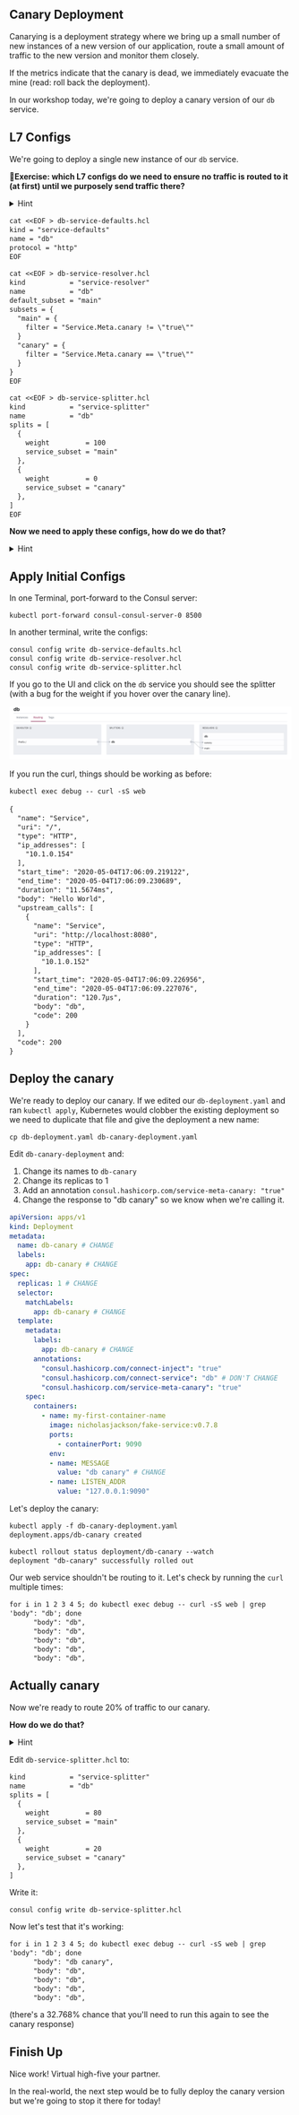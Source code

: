## Canary Deployment

Canarying is a deployment strategy where we bring up a small number of
new instances of a new version of our application, route a small amount of traffic
to the new version and monitor them closely.

If the metrics indicate that the canary is dead, we immediately evacuate the mine (read: roll back the deployment).

In our workshop today, we're going to deploy a canary version of our `db` service.

## L7 Configs

We're going to deploy a single new instance of our `db` service.


**📝Exercise: which L7 configs
do we need to ensure no traffic is routed to it (at first) until we purposely send
traffic there?**

<details>
<summary>Hint</summary>

1. `service-defaults` that sets the protocol to `http`
1. `service-resolver` that defines the subsets
1. `service-splitter` that ensures 0% of the traffic routes to the canary deployment (for now)

</details>


```shell
cat <<EOF > db-service-defaults.hcl
kind = "service-defaults"
name = "db"
protocol = "http"
EOF
```

```shell
cat <<EOF > db-service-resolver.hcl
kind           = "service-resolver"
name           = "db"
default_subset = "main"
subsets = {
  "main" = {
    filter = "Service.Meta.canary != \"true\""
  }
  "canary" = {
    filter = "Service.Meta.canary == \"true\""
  }
}
EOF
```

```shell
cat <<EOF > db-service-splitter.hcl
kind           = "service-splitter"
name           = "db"
splits = [
  {
    weight         = 100
    service_subset = "main"
  },
  {
    weight         = 0
    service_subset = "canary"
  },
]
EOF
```

**Now we need to apply these configs, how do we do that?**

<details>
<summary>Hint</summary>

* `port-forward` to a Consul server/client and use `consul config write` from our laptops
* OR `kubectl cp` the configs to a pod in the cluster and use `consul config write` from there

</details>


## Apply Initial Configs

In one Terminal, port-forward to the Consul server:

```shell script
kubectl port-forward consul-consul-server-0 8500
```

In another terminal, write the configs:

```shell script
consul config write db-service-defaults.hcl
consul config write db-service-resolver.hcl
consul config write db-service-splitter.hcl
```

If you go to the UI and click on the `db` service you should see the splitter
(with a bug for the weight if you hover over the canary line).

![initial config](images/initial-config.png)

If you run the curl, things should be working as before:

```shell script
kubectl exec debug -- curl -sS web

{
  "name": "Service",
  "uri": "/",
  "type": "HTTP",
  "ip_addresses": [
    "10.1.0.154"
  ],
  "start_time": "2020-05-04T17:06:09.219122",
  "end_time": "2020-05-04T17:06:09.230689",
  "duration": "11.5674ms",
  "body": "Hello World",
  "upstream_calls": [
    {
      "name": "Service",
      "uri": "http://localhost:8080",
      "type": "HTTP",
      "ip_addresses": [
        "10.1.0.152"
      ],
      "start_time": "2020-05-04T17:06:09.226956",
      "end_time": "2020-05-04T17:06:09.227076",
      "duration": "120.7µs",
      "body": "db",
      "code": 200
    }
  ],
  "code": 200
}
```

## Deploy the canary
We're ready to deploy our canary. If we edited our `db-deployment.yaml` and ran
`kubectl apply`, Kubernetes would clobber the existing deployment so we need to
duplicate that file and give the deployment a new name:

```shell script
cp db-deployment.yaml db-canary-deployment.yaml
```

Edit `db-canary-deployment` and:
1. Change its names to `db-canary`
1. Change its replicas to 1
1. Add an annotation `consul.hashicorp.com/service-meta-canary: "true"`
1. Change the response to "db canary" so we know when we're calling it.

```yaml
apiVersion: apps/v1
kind: Deployment
metadata:
  name: db-canary # CHANGE
  labels:
    app: db-canary # CHANGE
spec:
  replicas: 1 # CHANGE
  selector:
    matchLabels:
      app: db-canary # CHANGE
  template:
    metadata:
      labels:
        app: db-canary # CHANGE
      annotations:
        "consul.hashicorp.com/connect-inject": "true"
        "consul.hashicorp.com/connect-service": "db" # DON'T CHANGE
        "consul.hashicorp.com/service-meta-canary": "true"
    spec:
      containers:
        - name: my-first-container-name
          image: nicholasjackson/fake-service:v0.7.8
          ports:
            - containerPort: 9090
          env:
          - name: MESSAGE
            value: "db canary" # CHANGE
          - name: LISTEN_ADDR
            value: "127.0.0.1:9090"
```

Let's deploy the canary:

```shell script
kubectl apply -f db-canary-deployment.yaml
deployment.apps/db-canary created
```

```shell script
kubectl rollout status deployment/db-canary --watch
deployment "db-canary" successfully rolled out
```

Our web service shouldn't be routing to it. Let's check by running the `curl`
multiple times:

```shell script
for i in 1 2 3 4 5; do kubectl exec debug -- curl -sS web | grep 'body": "db'; done
      "body": "db",
      "body": "db",
      "body": "db",
      "body": "db",
      "body": "db",
```

## Actually canary
Now we're ready to route 20% of traffic to our canary.

**How do we do that?**

<details>
<summary>Hint</summary>

Modify the service-splitter and change the weights.

</details>

Edit `db-service-splitter.hcl` to:

```hcl
kind           = "service-splitter"
name           = "db"
splits = [
  {
    weight         = 80
    service_subset = "main"
  },
  {
    weight         = 20
    service_subset = "canary"
  },
]
```

Write it:

```shell script
consul config write db-service-splitter.hcl
```

Now let's test that it's working:

```shell script
for i in 1 2 3 4 5; do kubectl exec debug -- curl -sS web | grep 'body": "db'; done
      "body": "db canary",
      "body": "db",
      "body": "db",
      "body": "db",
      "body": "db",
```

(there's a 32.768% chance that you'll need to run this again to see the canary response)

## Finish Up
Nice work! Virtual high-five your partner.

In the real-world, the next step would be to fully deploy the canary version but we're going to stop it there for today!
